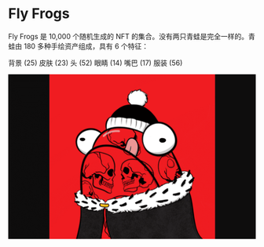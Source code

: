 # Fly Frogs

Fly Frogs 是 10,000 个随机生成的 NFT 的集合。没有两只青蛙是完全一样的。青蛙由 180 多种手绘资产组成，具有 6 个特征：

  背景 (25)
  皮肤 (23)
  头 (52)
  眼睛 (14)
  嘴巴 (17)
  服装 (56)

![flyfrogs-dapp-collectibles-ethereum-image2_319c534a5b62ddd1dec4692fd146b2e5](flyfrogs-dapp-collectibles-ethereum-image2_319c534a5b62ddd1dec4692fd146b2e5.png)
